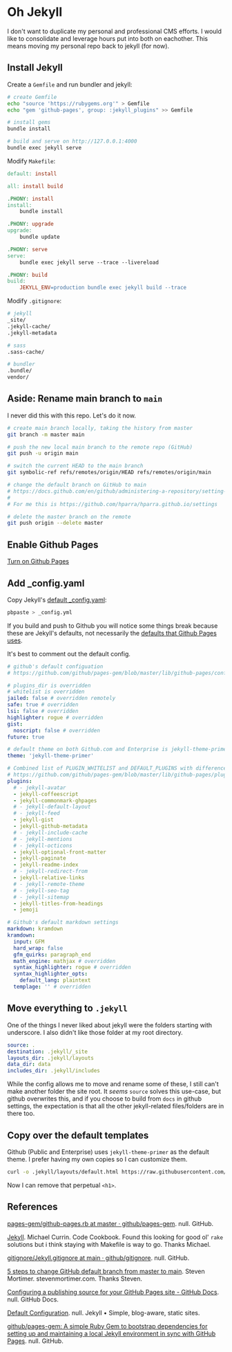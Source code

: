 # Oh Jekyll

I don't want to duplicate my personal and professional CMS efforts.
I would like to consolidate and leverage hours put into both on eachother.
This means moving my personal repo back to jekyll (for now).

## Install Jekyll

Create a `Gemfile` and run bundler and jekyll:

```sh
# create Gemfile
echo "source 'https://rubygems.org'" > Gemfile
echo "gem 'github-pages', group: :jekyll_plugins" >> Gemfile

# install gems
bundle install

# build and serve on http://127.0.0.1:4000
bundle exec jekyll serve
```

Modify `Makefile`:

```Makefile
default: install

all: install build

.PHONY: install
install:
	bundle install

.PHONY: upgrade
upgrade:
	bundle update

.PHONY: serve
serve:
	bundle exec jekyll serve --trace --livereload

.PHONY: build
build:
	JEKYLL_ENV=production bundle exec jekyll build --trace
```

Modify `.gitignore`:

```sh
# jekyll
_site/
.jekyll-cache/
.jekyll-metadata

# sass
.sass-cache/

# bundler
.bundle/
vendor/
```

## Aside: Rename main branch to `main`

I never did this with this repo. Let's do it now.

```sh
# create main branch locally, taking the history from master
git branch -m master main

# push the new local main branch to the remote repo (GitHub) 
git push -u origin main

# switch the current HEAD to the main branch
git symbolic-ref refs/remotes/origin/HEAD refs/remotes/origin/main

# change the default branch on GitHub to main
# https://docs.github.com/en/github/administering-a-repository/setting-the-default-branch
#
# For me this is https://github.com/hparra/hparra.github.io/settings

# delete the master branch on the remote
git push origin --delete master
```

## Enable Github Pages

[Turn on Github Pages](https://docs.github.com/en/pages/getting-started-with-github-pages/configuring-a-publishing-source-for-your-github-pages-site)

## Add _config.yaml

Copy Jekyll's [default _config.yaml](https://jekyllrb.com/docs/configuration/default/):

```sh
pbpaste > _config.yml
```

If you build and push to Github you will notice some things break because these are Jekyll's defaults, not necessarily the [defaults that Github Pages uses](https://github.com/github/pages-gem/blob/master/lib/github-pages/configuration.rb).

It's best to comment out the default config.

```yaml
# github's default configuation
# https://github.com/github/pages-gem/blob/master/lib/github-pages/configuration.rb

# plugins_dir is overridden
# whitelist is overridden
jailed: false # overridden remotely
safe: true # overridden
lsi: false # overridden 
highlighter: rogue # overridden
gist:
  noscript: false # overridden
future: true

# default theme on both Github.com and Enterprise is jekyll-theme-primer
theme: 'jekyll-theme-primer'

# Combined list of PLUGIN_WHITELIST and DEFAULT_PLUGINS with difference commented out
# https://github.com/github/pages-gem/blob/master/lib/github-pages/plugins.rb
plugins:
  # - jekyll-avatar
  - jekyll-coffeescript
  - jekyll-commonmark-ghpages
  # - jekyll-default-layout
  # - jekyll-feed
  - jekyll-gist
  - jekyll-github-metadata
  # - jekyll-include-cache
  # - jekyll-mentions
  # - jekyll-octicons
  - jekyll-optional-front-matter
  - jekyll-paginate
  - jekyll-readme-index
  # - jekyll-redirect-from
  - jekyll-relative-links
  # - jekyll-remote-theme
  # - jekyll-seo-tag
  # - jekyll-sitemap
  - jekyll-titles-from-headings
  - jemoji

# Github's default markdown settings
markdown: kramdown
kramdown:
  input: GFM
  hard_wrap: false
  gfm_quirks: paragraph_end
  math_engine: mathjax # overridden
  syntax_highlighter: rogue # overridden
  syntax_highlighter_opts:
    default_lang: plaintext
  templage: '' # overridden
```

## Move everything to `.jekyll`

One of the things I never liked about jekyll were the folders starting with underscore.
I also didn't like those folder at my root directory.

```yaml
source: .
destination: .jekyll/_site
layouts_dir: .jekyll/layouts
data_dir: data
includes_dir: .jekyll/includes
```

While the config allows me to move and rename some of these, I still can't make another folder the site root. It _seems_ `source` solves this use-case, but github overwrites this, and if you choose to build from `docs` in github settings, the expectation is that all the other jekyll-related files/folders are in there too.

## Copy over the default templates

Github (Public and Enterprise) uses `jekyll-theme-primer` as the default theme.
I prefer having my own copies so I can customize them.

```sh
curl -o .jekyll/layouts/default.html https://raw.githubusercontent.com/pages-themes/primer/master/_layouts/default.html 
```

Now I can remove that perpetual `<h1>`.

## References

[pages-gem/github-pages.rb at master · github/pages-gem](https://github.com/github/pages-gem). null. GitHub.

[Jekyll](https://michaelcurrin.github.io/code-cookbook/recipes/make/jekyll.html). Michael Currin. Code Cookbook. Found this looking for good ol' `rake` solutions but i think staying with Makefile is way to go. Thanks Michael.

[gitignore/Jekyll.gitignore at main · github/gitignore](https://github.com/github/gitignore). null. GitHub.

[5 steps to change GitHub default branch from master to main](https://stevenmortimer.com/5-steps-to-change-github-default-branch-from-master-to-main/). Steven Mortimer. stevenmortimer.com. Thanks Steven.

[Configuring a publishing source for your GitHub Pages site - GitHub Docs](https://docs.github.com/en/pages/getting-started-with-github-pages/configuring-a-publishing-source-for-your-github-pages-site). null. GitHub Docs.

[Default Configuration](https://jekyllrb.com/docs/configuration/default/). null. Jekyll • Simple, blog-aware, static sites.

[github/pages-gem: A simple Ruby Gem to bootstrap dependencies for setting up and maintaining a local Jekyll environment in sync with GitHub Pages](https://github.com/github/pages-gem). null. GitHub.
